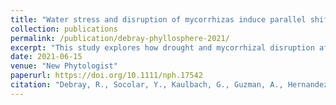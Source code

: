 ```yaml
---
title: "Water stress and disruption of mycorrhizas induce parallel shifts in phyllosphere microbial communities in two unrelated host plants"
collection: publications
permalink: /publication/debray-phyllosphere-2021/
excerpt: "This study explores how drought and mycorrhizal disruption affect leaf-associated microbial communities across plant species."
date: 2021-06-15
venue: "New Phytologist"
paperurl: https://doi.org/10.1111/nph.17542
citation: "Debray, R., Socolar, Y., Kaulbach, G., Guzman, A., Hernandez, C., Curley, R., Dhond, A., Bowles, T., Koskella, B. (2021). *Water stress and disruption of mycorrhizas induce parallel shifts in phyllosphere microbial communities in two unrelated host plants*. New Phytologist, 231(5), 1962–1974. [PDF](/files/New%20Phytologist%20-%202021%20-%20Debray%20-%20Water%20stress%20and%20disruption%20of%20mycorrhizas.pdf)"
---
```

